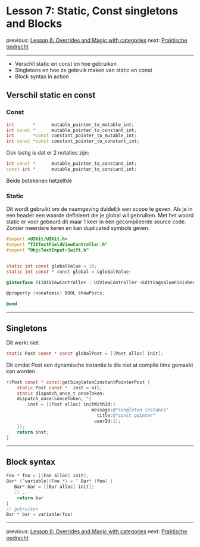 # Lesson 7: Static, Const singletons and Blocks
previous: [Lesson 6: Overrides and Magic with categories](bear://x-callback-url/open-note?id=F768EBFA-53BC-4C89-B29B-35E862EA0D8C-2441-000003A6DA13F743)
next: [Praktische opdracht](bear://x-callback-url/open-note?id=E22CCB86-CFFA-4C9E-A195-C628EEA25FFB-1174-00000E0EAB80C00D)
- - - -
*  Verschil static en const en hoe gebruiken
* Singletons en hoe ze gebruik maken van static en const
* Block syntax in action
## Verschil static en const
### Const
```c++
int       *      mutable_pointer_to_mutable_int;
int const *      mutable_pointer_to_constant_int;
int       *const constant_pointer_to_mutable_int;
int const *const constant_pointer_to_constant_int;
```
Ook lastig is dat er 2 notaties zijn:
```c++
int const *      mutable_pointer_to_constant_int;
const int *      mutable_pointer_to_constant_int;
```
Beide betekenen hetzelfde 
### Static 
Dit wordt gebruikt om de naamgeving duidelijk een scope te geven. Als je in een header een waarde definieert die je global wil gebruiken. Met het woord static er voor gebeurd dit maar 1 keer in een gecompileerde source code. Zonder meerdere keren en kan duplicated symbols geven.
```objective-c
#import <UIKit/UIKit.h>
#import "TIITextFieldViewController.h"
#import "ObjcTextInput-Swift.h"


static int const globalValue = 10;
static int const * const global = &globalValue;

@interface TIIUIViewController : UIViewController <EditingValueFinishedDelegate, UICollectionViewDataSource>

@property (nonatomic) BOOL showPosts;

@end
```
- - - -
## Singletons
Dit werkt niet
```objective-c
static Post const * const globalPost = [[Post alloc] init];
```
Dit omdat Post een dynamische instantie is die niet at compile time gemaakt kan worden.
```objective-c
+(Post const * const)getSingletonConstantPointerPost {
    static Post const *  inst = nil;
    static dispatch_once_t onceToken;
    dispatch_once(&onceToken, ^{
        inst = [[Post alloc] initWithId:1
                                message:@"singleton instance"
                                  title:@"const pointer"
                                 userId:1];
    });
    return inst;
}
```
- - - -
## Block syntax
```objective-C
Foo * foo = [[Foo alloc] init];
Bar* (^variable)(Foo *) = ^ Bar* (foo) {
   Bar* bar = [[Bar alloc] init];
   // ..
    return bar
}
// gebruiken
Bar * bar = variable(foo)
```
- - - -
previous: [Lesson 6: Overrides and Magic with categories](bear://x-callback-url/open-note?id=F768EBFA-53BC-4C89-B29B-35E862EA0D8C-2441-000003A6DA13F743)
next: [Praktische opdracht](bear://x-callback-url/open-note?id=E22CCB86-CFFA-4C9E-A195-C628EEA25FFB-1174-00000E0EAB80C00D)